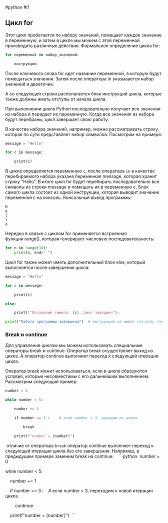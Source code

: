 #python #if 
## Цикл for
Этот цикл пробегается по набору значений, помещает каждое значение в переменную, и затем в цикле мы можем с этой переменной производить различные действия. Формальное определение цикла for:
```python
for переменная in набор_значений:

    инструкции
```

После ключевого слова for идет название переменной, в которую будут помещаться значения. Затем после оператора in указывается набор значений и двоеточие.

А со следующей строки располагается блок инструкций цикла, которые также должны иметь отступы от начала цикла.

При выполнении цикла Python последовательно получает все значения из набора и передает их переменную. Когда все значения из набора будут перебраны, цикл завершает свою работу.

В качестве набора значений, например, можно рассматривать строку, которая по сути представляет набор символов. Посмотрим на примере:

```python
message = "Hello"

for c in message:

    print(c)
```

В цикле определяется переменную `c`, после оператора `in` в качестве перебираемого набора указана переменная message, которая хранит строку "Hello". В итоге цикл for будет перебирать последовательно все символы из строки message и помещать их в переменную c. Блок самого цикла состоит из одной инструкции, которая выводит значение переменной с на консоль. Консольный вывод программы:

```
H
e
l
l
o
```

Нередко в связке с циклом for применяется встроенная функция range(), которая генерирует числовую последовательность:

```python
for n in range(10):
    print(n, end=" ")
```

Цикл for также может иметь дополнительный блок else, который выполняется после завершения цикла:
```python
message = "Hello"

for c in message:

    print(c)

else:

    print(f"Последний символ: {c}. Цикл завершен");

print("Работа программы завершена")  # инструкция не имеет отступа, поэтому не относится к else
```

### Break  и continue

Для управления циклом мы можем использовать специальные операторы break и continue. Оператор break осуществляет выход из цикла. А оператор continue выполняет переход к следующей итерации цикла.

Оператор break может использоваться, если в цикле образуются условия, которые 
несовместимы с его дальнейшим выполнением. Рассмотрим следующий пример:

```python
number = 0

while number < 5:

    number += 1

    if number == 3 :    # если number = 3, выходим из цикла

        break

    print(f"number = {number}")

```

 отличие от оператора `break` оператор continue выполняет переход к следующей итерации цикла без его завершения. Например, в предыдущем примере заменим break на continue:
 
 ```python
 number = 0

while number < 5:

    number += 1

    if number == 3 :    # если number = 3, переходим к новой итерации цикла

        continue

    print(f"number = {number}")
 ```

